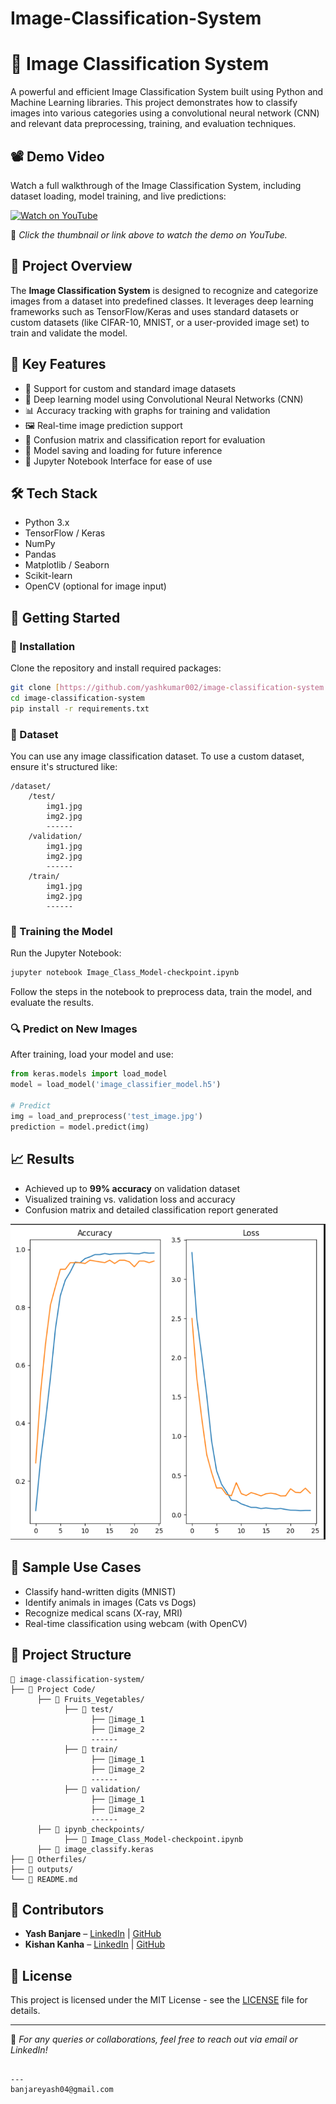 # Image-Classification-System


# 🧠 Image Classification System

A powerful and efficient Image Classification System built using Python and Machine Learning libraries. This project demonstrates how to classify images into various categories using a convolutional neural network (CNN) and relevant data preprocessing, training, and evaluation techniques.


## 📽️ Demo Video

Watch a full walkthrough of the Image Classification System, including dataset loading, model training, and live predictions:

[![Watch on YouTube](https://img.youtube.com/vi/abc123XYZ/0.jpg)](https://www.youtube.com/watch?v=abc123XYZ)

📌 *Click the thumbnail or link above to watch the demo on YouTube.*


## 📌 Project Overview

The **Image Classification System** is designed to recognize and categorize images from a dataset into predefined classes. It leverages deep learning frameworks such as TensorFlow/Keras and uses standard datasets or custom datasets (like CIFAR-10, MNIST, or a user-provided image set) to train and validate the model.

## 🎯 Key Features

- 📂 Support for custom and standard image datasets
- 🧠 Deep learning model using Convolutional Neural Networks (CNN)
- 📊 Accuracy tracking with graphs for training and validation
- 🖼️ Real-time image prediction support
- 📝 Confusion matrix and classification report for evaluation
- 💾 Model saving and loading for future inference
- 📸 Jupyter Notebook Interface for ease of use

## 🛠️ Tech Stack

- Python 3.x
- TensorFlow / Keras
- NumPy
- Pandas
- Matplotlib / Seaborn
- Scikit-learn
- OpenCV (optional for image input)

## 🚀 Getting Started

### 🔧 Installation

Clone the repository and install required packages:

```bash
git clone [https://github.com/yashkumar002/image-classification-system.git](https://github.com/yashkumar002/Image-Classification-System)
cd image-classification-system
pip install -r requirements.txt
````

### 🧪 Dataset

You can use any image classification dataset. To use a custom dataset, ensure it's structured like:

```
/dataset/
    /test/
        img1.jpg
        img2.jpg
        ------
    /validation/
        img1.jpg
        img2.jpg
        ------
    /train/
        img1.jpg
        img2.jpg
        ------
```

### 🧮 Training the Model

Run the Jupyter Notebook:

```bash
jupyter notebook Image_Class_Model-checkpoint.ipynb
```

Follow the steps in the notebook to preprocess data, train the model, and evaluate the results.

### 🔍 Predict on New Images

After training, load your model and use:

```python
from keras.models import load_model
model = load_model('image_classifier_model.h5')

# Predict
img = load_and_preprocess('test_image.jpg')
prediction = model.predict(img)
```

## 📈 Results

* Achieved up to **99% accuracy** on validation dataset
* Visualized training vs. validation loss and accuracy
* Confusion matrix and detailed classification report generated

![Accuracy & Loss Graph](https://github.com/yashkumar002/Image-Classification-System/blob/main/Graph%20for%20%20Accuracy%20and%20loss.png)


## 🧪 Sample Use Cases

* Classify hand-written digits (MNIST)
* Identify animals in images (Cats vs Dogs)
* Recognize medical scans (X-ray, MRI)
* Real-time classification using webcam (with OpenCV)

## 📂 Project Structure

```
📁 image-classification-system/
├── 📁 Project Code/
      ├── 📁 Fruits_Vegetables/
            ├── 📁 test/
                  ├── 📓image_1
                  ├── 📓image_2
                  ------
            ├── 📁 train/
                  ├── 📓image_1
                  ├── 📓image_2
                  ------
            ├── 📁 validation/
                  ├── 📓image_1
                  ├── 📓image_2
                  ------
      ├── 📁 ipynb_checkpoints/
            ├── 📓 Image_Class_Model-checkpoint.ipynb
      ├── 📄 image_classify.keras
├── 📁 Otherfiles/
├── 📁 outputs/
└── 📄 README.md
```

## 🤝 Contributors

* **Yash Banjare** – [LinkedIn](https://www.linkedin.com/in/yash-banjare-199b76264) | [GitHub](https://github.com/yashkumar002)
* **Kishan Kanha** – [LinkedIn](https://www.linkedin.com/in/kishan-kanha-patel-1206a0338) | [GitHub](https://github.com/kanhapatel07)

## 📜 License

This project is licensed under the MIT License - see the [LICENSE](LICENSE) file for details.

---

🔗 *For any queries or collaborations, feel free to reach out via email or LinkedIn!*

```

---
banjareyash04@gmail.com
```
